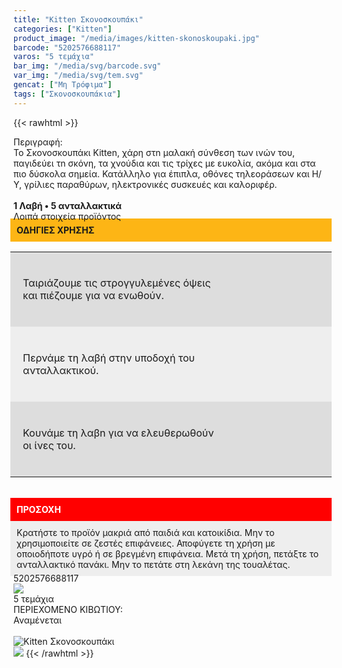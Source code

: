 ```yaml
---
title: "Kitten Σκονοσκουπάκι"
categories: ["Kitten"]
product_image: "/media/images/kitten-skonoskoupaki.jpg"
barcode: "5202576688117"
varos: "5 τεμάχια"
bar_img: "/media/svg/barcode.svg"
var_img: "/media/svg/tem.svg"
gencat: ["Μη Τρόφιμα"]
tags: ["Σκονοσκουπάκια"]
---
```

{{< rawhtml >}}

<div class="sload227"><div class="product"><div id="sistatika">Περιγραφή:</div><div class="alltext">Το Σκονοσκουπάκι Kitten, χάρη στn μαλακή σύνθεση των ινών του, παγιδεύει τn σκόνη, τα χνούδια και τις τρίχες με ευκολία, ακόμα και στα πιο δύσκολα σημεία. Κατάλληλο για έπιπλα, οθόνες τηλεοράσεων και Η/Υ, γρίλιες παραθύρων, ηλεκτρονικές συσκευές και καλοριφέρ.<br><br><b>1 Λαβή • 5 ανταλλακτικά</b></div><div id="loipa">Λοιπά στοιχεία προϊόντος</div><div class="alltext" style="margin:-5px"><div style="padding:10px;background:#fdb515"><b>ΟΔΗΓΙΕΣ ΧΡΗΣΗΣ</b></div><table style="width:100%;background:#eee;padding:0;vertical-align:middle;border-collapse:collapse"><tbody><tr><td style="width:70%;padding:20px;background-color:#ddd">Ταιριάζουμε τις στρογγυλεμένες όψεις και πιέζουμε για να ενωθούν.</td><td style="vertical-align:middle;padding:0;background-image:url(https://sites.google.com/site/sklplfiles/files/skon1.png);background-size:100px;background-repeat:no-repeat;text-align:center;width:100px;height:120px;background-position:center center;background-color:#ddd"></td></tr><tr><td style="width:70%;padding:20px">Περνάμε τη λαβή στην υποδοχή του ανταλλακτικού.</td><td style="vertical-align:middle;padding:10px;background-image:url(https://sites.google.com/site/sklplfiles/files/skon2.png);background-size:100px;background-repeat:no-repeat;text-align:center;width:100px;height:120px;background-position:center center"></td></tr><tr><td style="width:70%;padding:20px;background-color:#ddd">Κουνάμε τη λαβn για να ελευθερωθούν οι ίνες του.</td><td style="background-color:#ddd;vertical-align:middle;padding:10px;background-image:url(https://sites.google.com/site/sklplfiles/files/skon3.png);background-size:100px;background-repeat:no-repeat;text-align:center;width:100px;height:120px;background-position:center center"></td></tr></tbody></table><br><div style="padding:10px;background:red;color:#fff"><b>ΠΡΟΣΟΧΗ</b></div><div style="padding:10px;background:#eee">Κρατήστε το προϊόν μακριά από παιδιά και κατοικίδια. Μην το χρησιμοποιείτε σε ζεστές επιφάνειες. Αποφύγετε τη χρήση με οποιοδήποτε υγρό ή σε βρεγμένη επιφάνεια. Μετά τη χρήση, πετάξτε το ανταλλακτικό πανάκι. Μην το πετάτε στη λεκάνη της τουαλέτας.</div></div><div id="barcode"><div id="barimage1"></div><span id="bartext">5202576688117</span></div><div id="varos"><div id="varosimage" style="margin:0"><img src="https://sites.google.com/site/sklplfiles/files/tem.png"></div><span id="varostext">5 τεμάχια</span></div><div id="kivotio">ΠΕΡΙΕΧΟΜΕΝΟ ΚΙΒΩΤΙΟΥ:<br>Αναμένεται</div><br><div class="pimg"><img alt="Kitten Σκονοσκουπάκι" title="Kitten Σκονοσκουπάκι" src="/media/images/kitten-skonoskoupaki.jpg"></div></div></div><img src="/media/icons/tem.png">
{{< /rawhtml >}}


